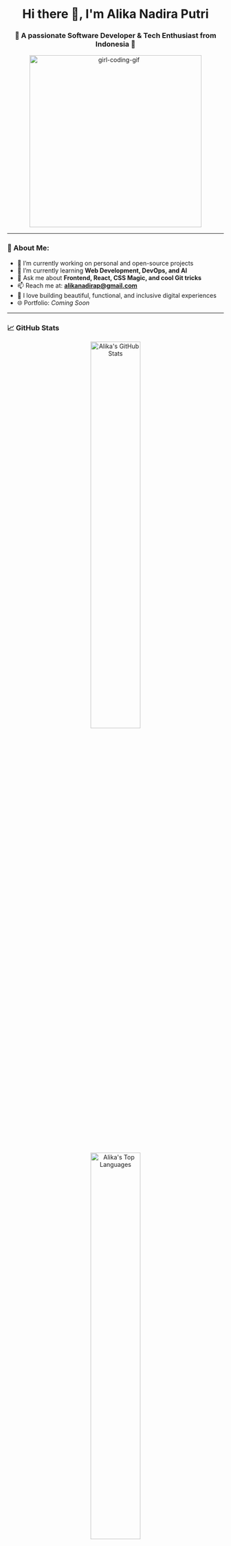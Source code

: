 <h1 align="center">Hi there 👋, I'm Alika Nadira Putri</h1>
<h3 align="center">🌸 A passionate Software Developer & Tech Enthusiast from Indonesia 🌸</h3>

<p align="center">
  <img src="https://media.giphy.com/media/juua9i2c2fA0AIp2iq/giphy.gif" width="400" alt="girl-coding-gif">
</p>

---

### 💫 About Me:
- 🔭 I’m currently working on personal and open-source projects  
- 🌱 I’m currently learning **Web Development, DevOps, and AI**  
- 💬 Ask me about **Frontend, React, CSS Magic, and cool Git tricks**  
- 📫 Reach me at: **[alikanadirap@gmail.com](mailto:alikanadirap@gmail.com)**  
- 💖 I love building beautiful, functional, and inclusive digital experiences  
- 🌐 Portfolio: *Coming Soon*

---

### 📈 GitHub Stats

<div align="center">
  
  <!-- GitHub Overall Stats -->
  <img src="https://github-readme-stats.vercel.app/api?username=alikanadirap&show_icons=true&theme=tokyonight&hide_border=true&include_all_commits=true&count_private=true" 
       width="48%" alt="Alika's GitHub Stats" />

  <!-- Top Languages -->
  <img src="https://github-readme-stats.vercel.app/api/top-langs/?username=alikanadirap&layout=compact&theme=tokyonight&hide_border=true" 
       width="48%" alt="Alika's Top Languages" />

</div>

---

### 🛠️ Languages and Tools:

<p align="center">
  <img src="https://skillicons.dev/icons?i=html,css,js,react,tailwind,nodejs,python,git,github,vscode" />
</p>

---

### 📫 Let's Connect!

<p align="center">
  <a href="mailto:alikanadirap@gmail.com"><img src="https://img.shields.io/badge/Email-D14836?style=for-the-badge&logo=gmail&logoColor=white"/></a>
  <a href="https://www.linkedin.com/in/alikanadira" target="_blank"><img src="https://img.shields.io/badge/LinkedIn-blue?style=for-the-badge&logo=linkedin&logoColor=white"/></a>
  <a href="https://instagram.com/alikanadira" target="_blank"><img src="https://img.shields.io/badge/Instagram-E4405F?style=for-the-badge&logo=instagram&logoColor=white"/></a>
</p>

---

### ✨ Fun Fact:
> I believe that code is a canvas, and developers are artists who paint the future.

<p align="center">
  <img src="https://media.giphy.com/media/hpXdHPfFI5wTABdDx9/giphy.gif" width="250" />
</p>

---

<p align="center">
  <img src="https://komarev.com/ghpvc/?username=alikanadirap&label=Profile%20views&color=0e75b6&style=flat" alt="alikanadirap" />
</p>
